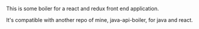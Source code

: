 This is some boiler for a react and redux front end application.

It's compatible with another repo of mine, java-api-boiler, for java and react.
